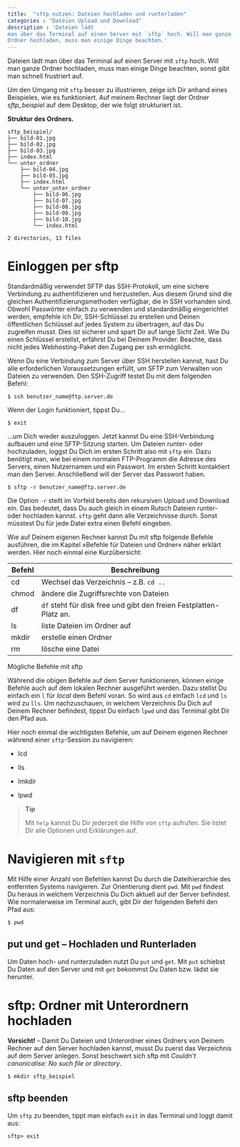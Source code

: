 ```yaml
---
title:  "sftp nutzen: Dateien hochladen und runterladen"
categories : "Dateien Upload und Download"
description : 'Dateien lädt
man über das Terminal auf einen Server mit `sftp` hoch. Will man ganze
Ordner hochladen, muss man einige Dinge beachten.'
---
```


Dateien lädt man über das Terminal auf einen Server mit `sftp` hoch.
Will man ganze Ordner hochladen, muss man einige Dinge beachten, sonst
gibt man schnell frustriert auf.

Um den Umgang mit `sftp` besser zu illustrieren, zeige ich Dir anhand
eines Beispieles, wie es funktioniert. Auf meinem Rechner liegt der
Ordner *sftp\_beispiel* auf dem Desktop, der wie folgt strukturiert ist.

**Struktur des Ordners.**

    sftp_beispiel/
    ├── bild-01.jpg
    ├── bild-02.jpg
    ├── bild-03.jpg
    ├── index.html
    └── unter_ordner
        ├── bild-04.jpg
        ├── bild-05.jpg
        ├── index.html
        └── unter_unter_ordner
            ├── bild-06.jpg
            ├── bild-07.jpg
            ├── bild-08.jpg
            ├── bild-09.jpg
            ├── bild-10.jpg
            └── index.html
    
    2 directories, 13 files

# Einloggen per sftp

Standardmäßig verwendet SFTP das SSH-Protokoll, um eine sichere
Verbindung zu authentifizieren und herzustellen. Aus diesem Grund sind
die gleichen Authentifizierungsmethoden verfügbar, die in SSH vorhanden
sind. Obwohl Passwörter einfach zu verwenden und standardmäßig
eingerichtet werden, empfehle ich Dir, SSH-Schlüssel zu erstellen und
Deinen öffentlichen Schlüssel auf jedes System zu übertragen, auf das Du
zugreifen musst. Dies ist sicherer und spart Dir auf lange Sicht Zeit.
Wie Du einen Schlüssel erstellst, erfährst Du bei Deinem Provider.
Beachte, dass nicht jedes Webhosting-Paket den Zugang per ssh
ermöglicht.

Wenn Du eine Verbindung zum Server über SSH herstellen kannst, hast Du
alle erforderlichen Voraussetzungen erfüllt, um SFTP zum Verwalten von
Dateien zu verwenden. Den SSH-Zugriff testet Du mit dem folgenden
Befehl:

    $ ssh benutzer_name@ftp.server.de

Wenn der Login funktioniert, tippst Du…

    $ exit

…um Dich wieder auszuloggen. Jetzt kannst Du eine SSH-Verbindung
aufbauen und eine SFTP-Sitzung starten. Um Dateien runter- oder
hochzuladen, loggst Du Dich im ersten Schritt also mit `sftp` ein. Dazu
benötigt man, wie bei einem normalen FTP-Programm die Adresse des
Servers, einen Nutzernamen und ein Passwort. Im ersten Schritt
kontaktiert man den Server. Anschließend will der Server das Passwort
haben.

    $ sftp -r benutzer_name@ftp.server.de

Die Option `-r` stellt im Vorfeld bereits den rekursiven Upload und
Download ein. Das bedeutet, dass Du auch gleich in einem Rutsch Dateien
runter- oder hochladen kannst. `sftp` geht dann alle Verzeichnisse
durch. Sonst müsstest Du für jede Datei extra einen Befehl eingeben.

Wie auf Deinem eigenen Rechner kannst Du mit sftp folgende Befehle
ausführen, die im Kapitel »Befehle für Dateien und Ordner« näher
erklärt werden. Hier noch einmal eine
Kurzübersicht:

| Befehl | Beschreibung                                                       |
| ------ | ------------------------------------------------------------------ |
| cd     | Wechsel das Verzeichnis – z.B. `cd ..`                             |
| chmod  | ändere die Zugriffsrechte von Dateien                              |
| df     | `df` steht für disk free und gibt den freien Festplatten-Platz an. |
| ls     | liste Dateien im Ordner auf                                        |
| mkdir  | erstelle einen Ordner                                              |
| rm     | lösche eine Datei                                                  |

Mögliche Befehle mit sftp

Während die obigen Befehle auf dem Server funktionieren, können einige
Befehle auch auf dem lokalen Rechner ausgeführt werden. Dazu stellst Du
einfach ein `l` für *local* dem Befehl voran. So wird aus `cd` einfach
`lcd` und `ls` wird zu `lls`. Um nachzuschauen, in welchem Verzeichnis
Du Dich auf Deinem Rechner befindest, tippst Du einfach `lpwd` und das
Terminal gibt Dir den Pfad aus.

Hier noch einmal die wichtigsten Befehle, um auf Deinem eigenen Rechner
während einer `sftp`-Session zu navigieren:

  - lcd

  - lls

  - lmkdir

  - lpwd

> **Tip**
> 
> Mit `help` kannst Du Dir jederzeit die Hilfe von `sftp` aufrufen. Sie
> listet Dir alle Optionen und Erklärungen auf.

# Navigieren mit `sftp`

Mit Hilfe einer Anzahl von Befehlen kannst Du durch die Dateihierarchie
des entfernten Systems navigieren. Zur Orientierung dient `pwd`. Mit
`pwd` findest Du heraus in welchem Verzeichnis Du Dich aktuell auf der
Server befindest. Wie normalerweise im Terminal auch, gibt Dir der
folgenden Befehl den Pfad aus:

    $ pwd

## put und get – Hochladen und Runterladen

Um Daten hoch- und runterzuladen nutzt Du `put` und `get`. Mit `put`
schiebst Du Daten auf den Server und mit `get` bekommst Du Daten bzw.
lädst sie herunter.

# sftp: Ordner mit Unterordnern hochladen

**Vorsicht\!** – Damit Du Dateien und Unterordner eines Ordners von
Deinem Rechner auf den Server hochladen kannst, musst Du zuerst das
Verzeichnis auf dem Server anlegen. Sonst beschwert sich sftp mit
*Couldn’t canonicalise: No such file or directory*.

    $ mkdir sftp_beispiel

## sftp beenden

Um `sftp` zu beenden, tippt man einfach `exit` in das Terminal und loggt
damit aus:

    sftp> exit
